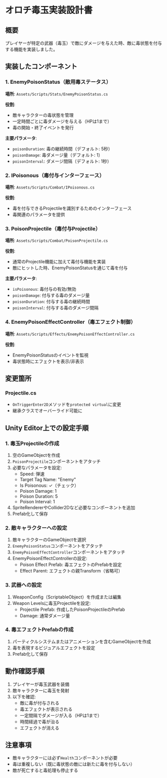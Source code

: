 # オロチ毒玉実装設計書

## 概要
プレイヤーが特定の武器（毒玉）で敵にダメージを与えた時、敵に毒状態を付与する機能を実装しました。

## 実装したコンポーネント

### 1. EnemyPoisonStatus（敵用毒ステータス）
**場所**: `Assets/Scripts/Stats/EnemyPoisonStatus.cs`

**役割**:
- 敵キャラクターの毒状態を管理
- 一定時間ごとに毒ダメージを与える（HPは1まで）
- 毒の開始・終了イベントを発行

**主要パラメータ**:
- `poisonDuration`: 毒の継続時間（デフォルト: 5秒）
- `poisonDamage`: 毒ダメージ量（デフォルト: 1）
- `poisonInterval`: ダメージ間隔（デフォルト: 1秒）

### 2. IPoisonous（毒付与インターフェース）
**場所**: `Assets/Scripts/Combat/IPoisonous.cs`

**役割**:
- 毒を付与できるProjectileを識別するためのインターフェース
- 毒関連のパラメータを提供

### 3. PoisonProjectile（毒付与Projectile）
**場所**: `Assets/Scripts/Combat/PoisonProjectile.cs`

**役割**:
- 通常のProjectile機能に加えて毒付与機能を実装
- 敵にヒットした時、EnemyPoisonStatusを通じて毒を付与

**主要パラメータ**:
- `isPoisonous`: 毒付与の有効/無効
- `poisonDamage`: 付与する毒のダメージ量
- `poisonDuration`: 付与する毒の継続時間
- `poisonInterval`: 付与する毒のダメージ間隔

### 4. EnemyPoisonEffectController（毒エフェクト制御）
**場所**: `Assets/Scripts/Effects/EnemyPoisonEffectController.cs`

**役割**:
- EnemyPoisonStatusのイベントを監視
- 毒状態時にエフェクトを表示/非表示

## 変更箇所

### Projectile.cs
- `OnTriggerEnter2D`メソッドを`protected virtual`に変更
- 継承クラスでオーバーライド可能に

## Unity Editor上での設定手順

### 1. 毒玉Projectileの作成
1. 空のGameObjectを作成
2. `PoisonProjectile`コンポーネントをアタッチ
3. 必要なパラメータを設定:
   - Speed: 弾速
   - Target Tag Name: "Enemy"
   - Is Poisonous: ✓（チェック）
   - Poison Damage: 1
   - Poison Duration: 5
   - Poison Interval: 1
4. SpriteRendererやCollider2Dなど必要なコンポーネントを追加
5. Prefab化して保存

### 2. 敵キャラクターへの設定
1. 敵キャラクターのGameObjectを選択
2. `EnemyPoisonStatus`コンポーネントをアタッチ
3. `EnemyPoisonEffectController`コンポーネントをアタッチ
4. EnemyPoisonEffectControllerの設定:
   - Poison Effect Prefab: 毒エフェクトのPrefabを設定
   - Effect Parent: エフェクトの親Transform（省略可）

### 3. 武器への設定
1. WeaponConfig（ScriptableObject）を作成または編集
2. Weapon Levelsに毒玉Projectileを設定:
   - Projectile Prefab: 作成したPoisonProjectileのPrefab
   - Damage: 通常ダメージ量

### 4. 毒エフェクトPrefabの作成
1. パーティクルシステムまたはアニメーションを含むGameObjectを作成
2. 毒を表現するビジュアルエフェクトを設定
3. Prefab化して保存

## 動作確認手順
1. プレイヤーが毒玉武器を装備
2. 敵キャラクターに毒玉を発射
3. 以下を確認:
   - 敵に毒が付与される
   - 毒エフェクトが表示される
   - 一定間隔でダメージが入る（HPは1まで）
   - 時間経過で毒が治る
   - エフェクトが消える

## 注意事項
- 敵キャラクターには必ず`Health`コンポーネントが必要
- 毒は重複しない（既に毒状態の敵には新たに毒を付与しない）
- 敵が死亡すると毒処理も停止する